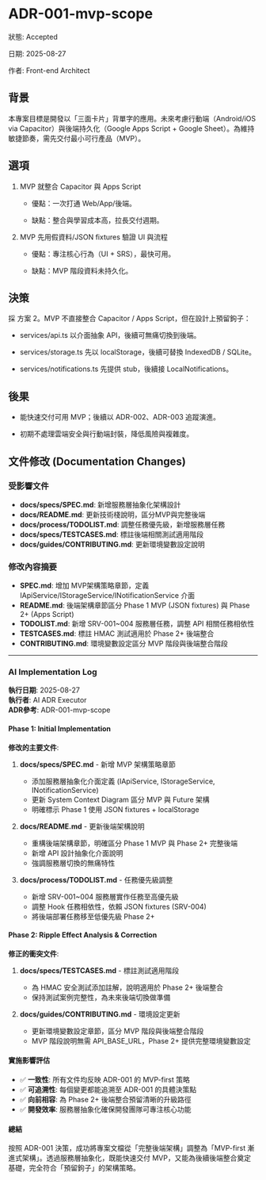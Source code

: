 # **ADR-001-mvp-scope**

狀態: Accepted

日期: 2025-08-27

作者: Front-end Architect

## **背景**

本專案目標是開發以「三面卡片」背單字的應用。未來考慮行動端（Android/iOS via Capacitor）與後端持久化（Google Apps Script + Google Sheet）。為維持敏捷節奏，需先交付最小可行產品（MVP）。

## **選項**

1. MVP 就整合 Capacitor 與 Apps Script

   * 優點：一次打通 Web/App/後端。

   * 缺點：整合與學習成本高，拉長交付週期。

2. MVP 先用假資料/JSON fixtures 驗證 UI 與流程

   * 優點：專注核心行為（UI + SRS），最快可用。

   * 缺點：MVP 階段資料未持久化。

## **決策**

採 方案 2。MVP 不直接整合 Capacitor / Apps Script，但在設計上預留鉤子：

* services/api.ts 以介面抽象 API，後續可無痛切換到後端。

* services/storage.ts 先以 localStorage，後續可替換 IndexedDB / SQLite。

* services/notifications.ts 先提供 stub，後續接 LocalNotifications。

## **後果**

* 能快速交付可用 MVP；後續以 ADR-002、ADR-003 追蹤演進。

* 初期不處理雲端安全與行動端封裝，降低風險與複雜度。

## **文件修改 (Documentation Changes)**

### 受影響文件
- **docs/specs/SPEC.md**: 新增服務層抽象化架構設計
- **docs/README.md**: 更新技術棧說明，區分MVP與完整後端
- **docs/process/TODOLIST.md**: 調整任務優先級，新增服務層任務
- **docs/specs/TESTCASES.md**: 標註後端相關測試適用階段
- **docs/guides/CONTRIBUTING.md**: 更新環境變數設定說明

### 修改內容摘要
- **SPEC.md**: 增加 MVP架構策略章節，定義 IApiService/IStorageService/INotificationService 介面
- **README.md**: 後端架構章節區分 Phase 1 MVP (JSON fixtures) 與 Phase 2+ (Apps Script)
- **TODOLIST.md**: 新增 SRV-001~004 服務層任務，調整 API 相關任務相依性
- **TESTCASES.md**: 標註 HMAC 測試適用於 Phase 2+ 後端整合
- **CONTRIBUTING.md**: 環境變數設定區分 MVP 階段與後端整合階段

---
### AI Implementation Log

**執行日期**: 2025-08-27  
**執行者**: AI ADR Executor  
**ADR參考**: ADR-001-mvp-scope  

#### Phase 1: Initial Implementation
**修改的主要文件**:
1. **docs/specs/SPEC.md** - 新增 MVP 架構策略章節
   - 添加服務層抽象化介面定義 (IApiService, IStorageService, INotificationService)
   - 更新 System Context Diagram 區分 MVP 與 Future 架構
   - 明確標示 Phase 1 使用 JSON fixtures + localStorage

2. **docs/README.md** - 更新後端架構說明
   - 重構後端架構章節，明確區分 Phase 1 MVP 與 Phase 2+ 完整後端
   - 新增 API 設計抽象化介面說明
   - 強調服務層切換的無痛特性

3. **docs/process/TODOLIST.md** - 任務優先級調整
   - 新增 SRV-001~004 服務層實作任務至高優先級
   - 調整 Hook 任務相依性，依賴 JSON fixtures (SRV-004)
   - 將後端部署任務移至低優先級 Phase 2+

#### Phase 2: Ripple Effect Analysis & Correction
**修正的衝突文件**:
1. **docs/specs/TESTCASES.md** - 標註測試適用階段
   - 為 HMAC 安全測試添加註解，說明適用於 Phase 2+ 後端整合
   - 保持測試案例完整性，為未來後端切換做準備

2. **docs/guides/CONTRIBUTING.md** - 環境設定更新
   - 更新環境變數設定章節，區分 MVP 階段與後端整合階段
   - MVP 階段說明無需 API_BASE_URL，Phase 2+ 提供完整環境變數設定

#### 實施影響評估
- ✅ **一致性**: 所有文件均反映 ADR-001 的 MVP-first 策略
- ✅ **可追溯性**: 每個變更都能追溯至 ADR-001 的具體決策點
- ✅ **向前相容**: 為 Phase 2+ 後端整合預留清晰的升級路徑
- ✅ **開發效率**: 服務層抽象化確保開發團隊可專注核心功能

#### 總結
按照 ADR-001 決策，成功將專案文檔從「完整後端架構」調整為「MVP-first 漸進式架構」。透過服務層抽象化，既能快速交付 MVP，又能為後續後端整合奠定基礎，完全符合「預留鉤子」的架構策略。
